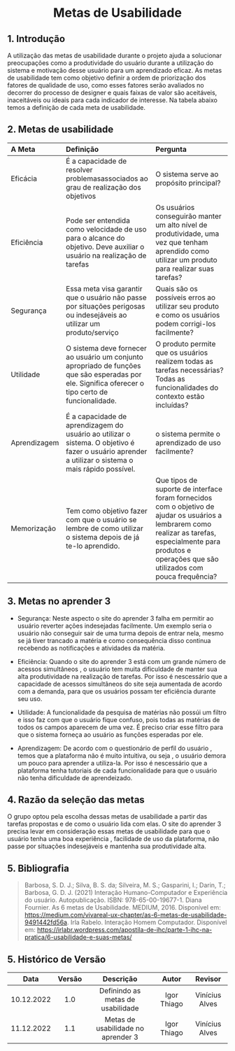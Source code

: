 # <center>Metas de Usabilidade

## 1. Introdução
A utilização das metas de usabilidade durante o projeto ajuda a solucionar preocupações como a produtividade do usuário durante a utilização do sistema e motivação desse usuário para um aprendizado eficaz. As metas de usabilidade tem como objetivo definir a ordem de priorização dos fatores de qualidade de uso, como esses fatores serão avaliados no decorrer do processo de designer e quais faixas de valor são aceitáveis, inaceitáveis ou ideais para cada indicador de interesse. Na tabela abaixo temos a definição de cada meta de usabilidade.

## 2. Metas de usabilidade

| A Meta | Definição | Pergunta |
| :--- | :--- | :--- |
| Eficácia | É a capacidade de resolver problemasassociados ao grau de realização dos objetivos | O sistema serve ao propósito principal? | 
| Eficiência | Pode ser entendida como velocidade de uso para o alcance do objetivo. Deve auxiliar o usuário na realização de tarefas | Os usuários conseguirão manter um alto nível de produtividade, uma vez que tenham aprendido como utilizar um produto para realizar suas tarefas? | 
| Segurança | Essa meta visa garantir que o usuário não passe por situações perigosas ou indesejáveis ao utilizar um produto/serviço | Quais são os possíveis erros ao utilizar seu produto e como os usuários podem corrigi-los facilmente?| 
| Utilidade |O sistema deve fornecer ao usuário um conjunto apropriado de funções que são esperadas por ele. Significa oferecer o tipo certo de funcionalidade. | O produto permite que os usuários realizem todas as tarefas necessárias? Todas as funcionalidades do contexto estão incluídas? | 
| Aprendizagem | É a capacidade de aprendizagem do usuário ao utilizar o sistema. O objetivo é fazer o usuário aprender a utilizar o sistema o mais rápido possível. | o sistema permite o aprendizado de uso facilmente? | 
| Memorização | Tem como objetivo fazer com que o usuário se lembre de como utilizar o sistema depois de já te-lo aprendido. | Que tipos de suporte de interface foram fornecidos com o objetivo de ajudar os usuários a lembrarem como realizar as tarefas, especialmente para produtos e operações que são utilizados com pouca frequência? | 


## 3. Metas no aprender 3

- Segurança: Neste aspecto o site do aprender 3 falha em permitir ao usuário reverter ações indesejadas facilmente. Um exemplo seria o usuário não conseguir sair de uma turma depois de entrar nela, mesmo se já tiver trancado a matéria e como consequência disso continua recebendo as notificações e atividades da matéria.

- Eficiência: Quando o site do aprender 3 está com um grande número de acessos simultâneos , o usuário tem muita dificuldade de manter sua alta produtividade na realização de tarefas. Por isso é nescessário que a capacidade de acessos simultâneos do site seja aumentada de acordo com a demanda, para que os usuários possam ter eficiência durante seu uso.

- Utilidade: A funcionalidade da pesquisa de matérias não possúi um filtro e isso faz com que o usuário fique confuso, pois todas as matérias de todos os campos aparecem de uma vez. É preciso criar esse filtro para que o sistema forneça ao usuário as funções esperadas por ele.

- Aprendizagem: De acordo com o questionário de perfil do usuário , temos que a plataforma não é muito intuitiva, ou seja , o usuário demora um pouco para aprender a utiliza-la. Por isso é nescessário que a plataforma tenha tutoriais de cada funcionalidade para que o usuário não tenha dificuldade de aprendeizado. 

## 4. Razão da seleção das metas

O grupo optou pela escolha dessas metas de usabilidade a partir das tarefas propostas e de como o usuário lida com elas. O site do aprender 3 precisa levar em consideração essas metas de usabilidade para que o usuário tenha uma boa experiência , facilidade de uso da plataforma, não passe por situações indesejáveis e mantenha sua produtividade alta.


## 5. Bibliografia
> Barbosa, S. D. J.; Silva, B. S. da; Silveira, M. S.; Gasparini, I.; Darin, T.; Barbosa, G. D. J. (2021) Interação Humano-Computador e Experiência do usuário. Autopublicação. ISBN: 978-65-00-19677-1.
> Diana Fournier. As 6 metas de Usabilidade. MEDIUM, 2016. Disponível em: https://medium.com/vivareal-ux-chapter/as-6-metas-de-usabilidade-9491442fd56a.
> Irla Rabelo. Interação Homem Computador. Disponível em: https://irlabr.wordpress.com/apostila-de-ihc/parte-1-ihc-na-pratica/6-usabilidade-e-suas-metas/


## 5. Histórico de Versão
 
| Data       | Versão | Descrição            | Autor             | Revisor |
|:----------:|:------:|:--------------------:|:-----------------:|:-------:|
| 10.12.2022| 1.0 | Definindo as metas de usabilidade |  Igor Thiago  | Vinícius Alves |
| 11.12.2022| 1.1 | Metas de usabilidade no aprender 3 |  Igor Thiago  | Vinícius Alves |

